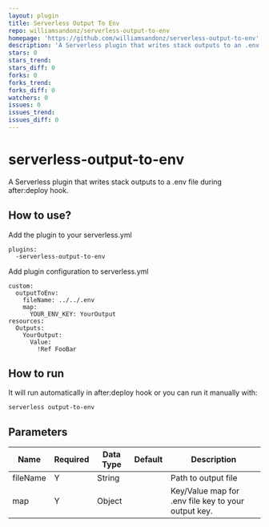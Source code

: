 ```yaml
---
layout: plugin
title: Serverless Output To Env
repo: williamsandonz/serverless-output-to-env
homepage: 'https://github.com/williamsandonz/serverless-output-to-env'
description: 'A Serverless plugin that writes stack outputs to an .env file during the after:deploy hook.'
stars: 0
stars_trend: 
stars_diff: 0
forks: 0
forks_trend: 
forks_diff: 0
watchers: 0
issues: 0
issues_trend: 
issues_diff: 0
---
```



# serverless-output-to-env

A Serverless plugin that writes stack outputs to a .env file during after:deploy hook.

## How to use?

Add the plugin to your serverless.yml

    plugins:
      -serverless-output-to-env


Add plugin configuration to serverless.yml

    custom:
      outputToEnv:
        fileName: ../../.env
        map:
          YOUR_ENV_KEY: YourOutput
    resources:
      Outputs:
        YourOutput:
          Value:
            !Ref FooBar

## How to run

It will run automatically in after:deploy hook or you can run it manually with:

```
serverless output-to-env
```

## Parameters

| Name                | Required | Data Type | Default | Description                                                                                                                                                                       |
|---------------------|----------|-----------|---------|-----------------------------------------------------------------------------------------------------------------------------------------------------------------------------------|
| fileName |     Y    |   String  |         | Path to output file                                        |
| map |     Y    |   Object  |         | Key/Value map for .env file key to your output key. 
